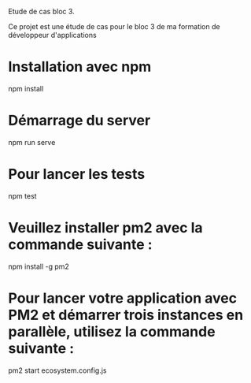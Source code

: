 Etude de cas bloc 3.

Ce projet est une étude de cas pour le bloc 3 de ma formation de développeur d'applications

# Installation avec npm

npm install

# Démarrage du server

npm run serve

# Pour lancer les tests

npm test

# Veuillez installer pm2 avec la commande suivante :

npm install -g pm2

# Pour lancer votre application avec PM2 et démarrer trois instances en parallèle, utilisez la commande suivante :

pm2 start ecosystem.config.js
